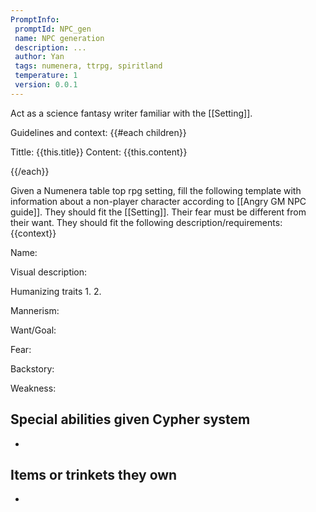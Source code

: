 ```yaml
---
PromptInfo:
 promptId: NPC_gen
 name: NPC generation
 description: ...
 author: Yan
 tags: numenera, ttrpg, spiritland
 temperature: 1
 version: 0.0.1
---
```

Act as a science fantasy writer familiar with the [[Setting]]. 

Guidelines and context:
{{#each children}}

Tittle: {{this.title}}
Content: {{this.content}}

{{/each}}

Given a Numenera table top rpg setting, fill the following template with information about a non-player character according to [[Angry GM NPC guide]]. They should fit the [[Setting]].  Their fear must be different from their want.  They should fit the following description/requirements: {{context}}

Name:

Visual description:

Humanizing traits
1. 
2. 

Mannerism:

Want/Goal: 

Fear:

Backstory:

Weakness:

Special abilities given Cypher system
- 
- 

Items or trinkets they own
- 
- 
